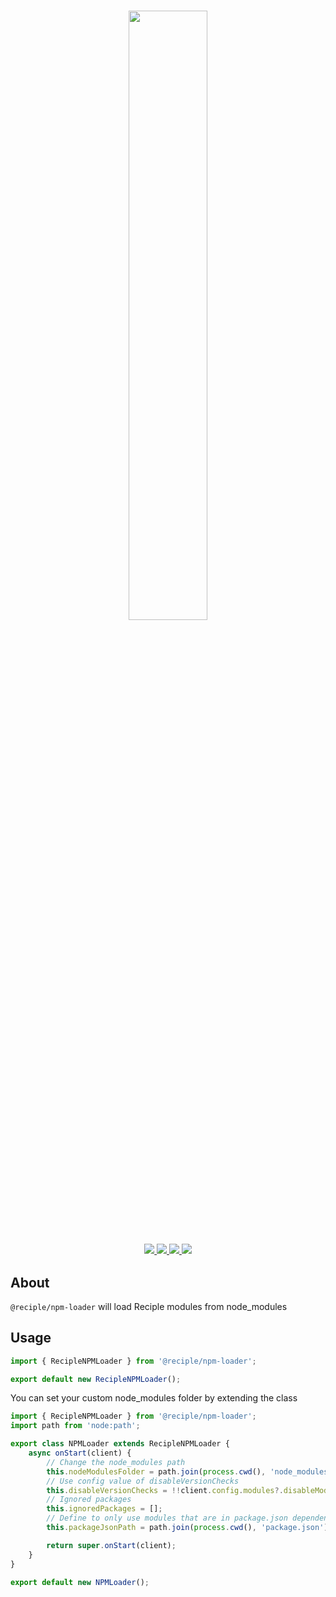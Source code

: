 <h1 align="center">
    <img src="https://i.imgur.com/DWM0tJL.png" width="50%">
    <br>
</h1>

<h3 align="center">
    <a href="https://discord.gg/VzP8qW7Z8d">
        <img src="https://img.shields.io/discord/993105237000855592?color=5865F2&logo=discord&logoColor=white">
    </a>
    <a href="https://npmjs.org/package/reciple">
        <img src="https://img.shields.io/npm/v/reciple?label=npm">
    </a>
    <a href="https://github.com/FalloutStudios/Reciple/blob/main/LICENSE">
        <img src="https://img.shields.io/npm/dt/reciple.svg?maxAge=3600">
    </a>
    <a href="https://www.codefactor.io/repository/github/falloutstudios/reciple/overview/main">
        <img src="https://www.codefactor.io/repository/github/falloutstudios/reciple/badge/main">
    </a>
</h3>

## About

`@reciple/npm-loader` will load Reciple modules from node_modules

## Usage

```js
import { RecipleNPMLoader } from '@reciple/npm-loader';

export default new RecipleNPMLoader();
```

You can set your custom node_modules folder by extending the class
```js
import { RecipleNPMLoader } from '@reciple/npm-loader';
import path from 'node:path';

export class NPMLoader extends RecipleNPMLoader {
    async onStart(client) {
        // Change the node_modules path
        this.nodeModulesFolder = path.join(process.cwd(), 'node_modules');
        // Use config value of disableVersionChecks
        this.disableVersionChecks = !!client.config.modules?.disableModuleVersionCheck;
        // Ignored packages
        this.ignoredPackages = [];
        // Define to only use modules that are in package.json dependencies and dev dependencies
        this.packageJsonPath = path.join(process.cwd(), 'package.json');

        return super.onStart(client);
    }
}

export default new NPMLoader();
```
